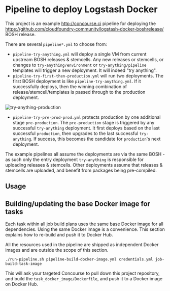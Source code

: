 Pipeline to deploy Logstash Docker
==================================

This project is an example http://concourse.ci pipeline for deploying the https://github.com/cloudfoundry-community/logstash-docker-boshrelease/ BOSH release.

There are several `pipeline*.yml` to choose from:

-	`pipeline-try-anything.yml` will deploy a single VM from current upstream BOSH releases & stemcells. Any new releases or stemcells, or changes to `try-anything/environment` or `try-anything/pipeline` templates will trigger a new deployment. It will indeed "try anything".
-	`pipeline-try-first-then-production.yml` will run two deployments. The first BOSH deployment is like `pipeline-try-anything.yml`. If it successfully deploys, then the winning combination of release/stemcell/templates is passed through to the production deployment.

![try-anything-production](http://cl.ly/image/3w15021g2c1W/try-anything_straight_to_production.png)

-	`pipeline-try-pre-prod-prod.yml` protects production by one additional stage `pre-production`. The `pre-production` stage is triggered by any successful `try-anything` deployment. It first deploys based on the last successful `production`, then upgrades to the last successful `try-anything`. If success, this becomes the candidate for `production`'s next deployment.

The example pipelines all assume the deployments are via the same BOSH - as such only the entry deployment `try-anything` is responsible for uploading releases & stemcells. Other deployments assume that releases & stemcells are uploaded, and benefit from packages being pre-compiled.

Usage
-----

Building/updating the base Docker image for tasks
-------------------------------------------------

Each task within all job build plans uses the same base Docker image for all dependencies. Using the same Docker image is a convenience. This section explains how to re-build and push it to Docker Hub.

All the resources used in the pipeline are shipped as independent Docker images and are outside the scope of this section.

```
./run-pipeline.sh pipeline-build-docker-image.yml credentials.yml job-build-task-image
```

This will ask your targeted Concourse to pull down this project repository, and build the `task_docker_image/Dockerfile`, and push it to a Docker image on Docker Hub.
